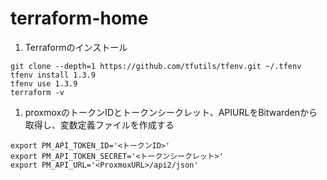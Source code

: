# terraform-home
1.  Terraformのインストール
```
git clone --depth=1 https://github.com/tfutils/tfenv.git ~/.tfenv
tfenv install 1.3.9
tfenv use 1.3.9
terraform -v
```

1.  proxmoxのトークンIDとトークンシークレット、APIURLをBitwardenから取得し、変数定義ファイルを作成する
```
export PM_API_TOKEN_ID='<トークンID>'
export PM_API_TOKEN_SECRET='<トークンシークレット>'
export PM_API_URL='<ProxmoxURL>/api2/json'
```